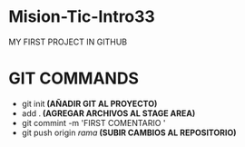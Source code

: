 # Mision-Tic-Intro33
MY FIRST PROJECT IN GITHUB

# GIT COMMANDS

<ul>
    <li>git init<strong> (AÑADIR GIT AL PROYECTO)</strong></li>
    <li>add .<strong> (AGREGAR ARCHIVOS AL STAGE AREA)</strong></li>
    <li>git commint -m 'FIRST COMENTARIO '<strong></strong></li>
    <li>git push origin <i>rama</i><strong> (SUBIR CAMBIOS AL REPOSITORIO)</strong></li>
</ul>